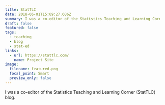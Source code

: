 ```yaml
---
title: StatTLC
date: 2018-06-01T15:09:27.606Z
summary: I was a co-editor of the Statistics Teaching and Learning Corner (StatTLC) blog.
draft: false
featured: false
tags:
  - teaching
  - blog
  - stat-ed
links:
  - url: https://stattlc.com/
    name: Project Site
image:
  filename: featured.png
  focal_point: Smart
  preview_only: false
---
```

I was a co-editor of the Statistics Teaching and Learning Corner (StatTLC) blog.
